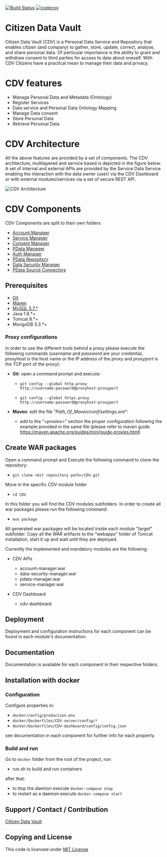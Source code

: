 [![Build Status](https://travis-ci.org/SIMPATICOProject/CDV.svg?branch=cdv-dev)](https://travis-ci.org/SIMPATICOProject/CDV)
[![codecov](https://codecov.io/gh/SIMPATICOProject/CDV/branch/cdv-dev/graph/badge.svg)](https://codecov.io/gh/SIMPATICOProject/CDV)


# Citizen Data Vault 
Citizen Data Vault (CDV) is a Personal Data Service and Repository that enables citizen (and company) to gather, store, update, correct, analyse, and share personal data.
Of particular importance is the ability to grant and withdraw consent to third parties for access to data about oneself.
With CDV Citizens have a practical mean to manage their data and privacy. 

# CDV features
- Manage Personal Data and Metadata (Ontology)
- Register Services
- Data service and Personal Data Ontology Mapping
- Manage Data consent
- Store Personal Data
- Retrieve Personal Data

# CDV Architecture
All the above features are provided by a set of components. The CDV architecture, multilayered and service based is depicted in the figure below. A set of internal and external APIs are provided by the Service Data Service enabling the interaction with the data owner (user) via the CDV Dashboard or with external modules/services via a set of secure REST API.

![CDV Architecture](doc/architecture.png)

# CDV Components

CDV Components are split to their own folders

- [ Account Manager ](account-manager/README.md)
- [ Service Manager ](service-manager/)
- [ Consent Manager ](consent-Manager/)
- [ PData Manager ](pdata-manager/)
- [ Auth Manager ](auth-manager/)
- [ PData Repository ](pdata-repository/)
- [ Data Security Manager ](data-security-manager/)
- [ PData Source Connectors ](pdata-source-connectors/)

## Prerequisites

-   [Git](https://git-scm.com/downloads)
-   [Maven](https://maven.apache.org/download.cgi)
-   [MySQL 5.7.*](https://dev.mysql.com/downloads/mysql/)
- 	Java 1.8.*+
- 	Tomcat 8.*+
- 	MongoDB 3.3.*+


### Proxy configurations

In order to use the different tools behind a proxy please execute the
following commands (*username* and *password* are your credential,
*proxyhost* is the host name or the IP address of the proxy and
*proxyport* is the TCP port of the proxy):

-   **Git**: open a command prompt and execute:

    -   `git config --global http.proxy http://username:password@proxyhost:proxyport`

    -   `git config --global https.proxy http://username:password@proxyhost:proxyport`
    
-   **Maven**: edit the file “*Path\_Of\_Maven/conf/settings.xml*”:
    -   add to the “*&lt;proxies&gt;*” section the proper configuration following the example provided in the same file (please refer to maven guide https://maven.apache.org/guides/mini/guide-proxies.html)


## Create WAR packages

Open a command prompt and Execute the following command to clone the
repository:

-   `git clone <Git repository path>/CDV.git`

Move in the specific CDV module folder

-   `cd CDV`

In this folder you will find the CDV modules subfolders. In order to create all war packages please run the following command:

-   `mvn package`

All generated war packages will be located inside each module "target" subfolder. Copy all the WAR artifacts to the “webapps” folder of Tomcat installation, start it up and wait until they are deployed.

Currently the implemented and mandatory modules are the following:

-   CDV APIs
    -   account-manager.war
    -   data-security-manager.war
    -   pdata-manager.war
    -   service-manager.war

-   CDV Dashboard
    -   cdv-dashboard


## Deployment

Deployment and configuration instructions for each component can be found in each module's documentation.

## Documentation

Documentation is available for each component in their respective folders.


## Installation with docker

### Configuration

Configure properties in:
* `docker/config/production.env`
* `docker/Dockerfiles/CDV-server/config/*`
* `docker/Dockerfiles/CDV-dashboard/config/config.json`

see documentation in each component for further info for each property.


### Build and run

Go to `docker` folder from the root of the project, run:

* run.sh to build and run containers

after that:

* to ttop the daemon execute `docker-compose stop`
* to restart as a daemon execute `docker-compose start`


## Support / Contact / Contribution
[Citizen Data Vault](Link|email|contact)

## Copying and License
This code is licensed under [MIT License](LICENSE)
